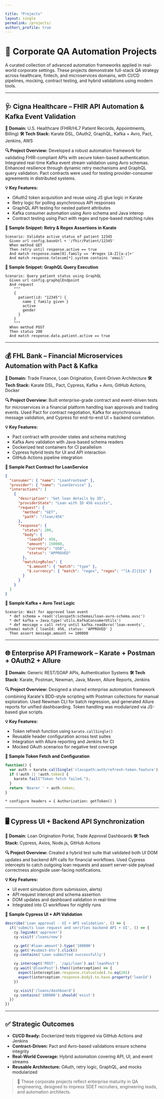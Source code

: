 ```yaml
---

title: "Projects"
layout: single
permalink: /projects/
author\_profile: true
---
```

# 🚀 Corporate QA Automation Projects

A curated collection of advanced automation frameworks applied in real-world corporate settings. These projects demonstrate full-stack QA strategy across healthcare, fintech, and microservices domains, with CI/CD pipelines, mocking, contract testing, and hybrid validations using modern tools.

---

## 🩺 Cigna Healthcare – FHIR API Automation & Kafka Event Validation

**📍 Domain:** U.S. Healthcare (FHIR/HL7 Patient Records, Appointments, Billing)
**🛠 Tech Stack:** Karate DSL, OAuth2, GraphQL, Kafka + Avro, Pact, Jenkins, AWS

**🔍 Project Overview:**
Developed a robust automation framework for validating FHIR-compliant APIs with secure token-based authentication. Integrated real-time Kafka event stream validation using Avro schemas. Enhanced resilience through dynamic retry mechanisms and GraphQL query validation. Pact contracts were used for testing provider-consumer agreements in distributed systems.

**💡 Key Features:**

* OAuth2 token acquisition and reuse using JS glue logic in Karate
* Retry logic for polling asynchronous API responses
* GraphQL API testing for nested patient attributes
* Kafka consumer automation using Avro schema and Java interop
* Contract testing using Pact with regex and type-based matching rules

**🧪 Sample Snippet: Retry & Regex Assertions in Karate**

```gherkin
Scenario: Validate active status of patient 12345
  Given url config.baseUrl + '/fhir/Patient/12345'
  When method GET
  Then retry until response.active == true
  And match response.name[0].family == '#regex [A-Z][a-z]+'
  And match response.telecom[*].system contains 'email'
```

**🧪 Sample Snippet: GraphQL Query Execution**

```gherkin
Scenario: Query patient status using GraphQL
  Given url config.graphqlEndpoint
  And request
    """
    {
      patient(id: "12345") {
        name { family given }
        active
        gender
      }
    }
    """
  When method POST
  Then status 200
  And match response.data.patient.active == true
```

---

## 💰 FHL Bank – Financial Microservices Automation with Pact & Kafka

**📍 Domain:** Trade Finance, Loan Origination, Event-Driven Architecture
**🛠 Tech Stack:** Karate DSL, Pact, Cypress, Kafka + Avro, GitHub Actions, Docker

**🔍 Project Overview:**
Built enterprise-grade contract and event-driven tests for microservices in a financial platform handling loan approvals and trading events. Used Pact for contract negotiation, Kafka for asynchronous message validation, and Cypress for end-to-end UI + backend correlation.

**💡 Key Features:**

* Pact contract with provider states and schema matching
* Kafka Avro validation with Java-based schema readers
* Dockerized test containers for CI parallelism
* Cypress hybrid tests for UI and API interaction
* GitHub Actions pipeline integration

**🧪 Sample Pact Contract for LoanService**

```json
{
  "consumer": { "name": "LoanFrontend" },
  "provider": { "name": "LoanService" },
  "interactions": [
    {
      "description": "Get loan details by ID",
      "providerState": "Loan with ID 456 exists",
      "request": {
        "method": "GET",
        "path": "/loan/456"
      },
      "response": {
        "status": 200,
        "body": {
          "loanId": 456,
          "amount": 150000,
          "currency": "USD",
          "status": "APPROVED"
        },
        "matchingRules": {
          "$.amount": { "match": "type" },
          "$.currency": { "match": "regex", "regex": "^[A-Z]{3}$" }
        }
      }
    }
  ]
}
```

**🧪 Sample Kafka + Avro Test Logic**

```gherkin
Scenario: Wait for approved loan event
  * def schema = read('classpath:schemas/loan-avro-schema.avsc')
  * def kafka = Java.type('utils.KafkaConsumerUtils')
  * def message = call retry until kafka.readAvro('loan-events', schema) match { loanId: 456, status: 'APPROVED' }
  Then assert message.amount >= 100000
```

---

## 🌐 Enterprise API Framework – Karate + Postman + OAuth2 + Allure

**📍 Domain:** Generic REST/SOAP APIs, Authentication Systems
**🛠 Tech Stack:** Karate, Postman, Newman, Java, Maven, Allure Reports, Jenkins

**🔍 Project Overview:**
Designed a shared enterprise automation framework combining Karate's BDD-style scripting with Postman collections for manual exploration. Used Newman CLI for batch regression, and generated Allure reports for unified dashboarding. Token handling was modularized via JS-based glue scripts.

**💡 Key Features:**

* Token refresh function using `karate.callSingle()`
* Reusable header configuration across test suites
* Integration with Allure reporting and Jenkins for CI
* Mocked OAuth scenarios for negative test coverage

**🧪 Sample Token Fetch and Configuration**

```js
function() {
  var auth = karate.callSingle('classpath:auth/refresh-token.feature');
  if (!auth || !auth.token) {
    karate.fail("Token fetch failed.");
  }
  return 'Bearer ' + auth.token;
}
```

```gherkin
* configure headers = { Authorization: getToken() }
```

---

## 🖥️ Cypress UI + Backend API Synchronization

**📍 Domain:** Loan Origination Portal, Trade Approval Dashboards
**🛠 Tech Stack:** Cypress, Axios, Node.js, GitHub Actions

**🔍 Project Overview:**
Created a hybrid test suite that validated both UI DOM updates and backend API calls for financial workflows. Used Cypress intercepts to catch outgoing loan requests and assert server-side payload correctness alongside user-facing notifications.

**💡 Key Features:**

* UI event simulation (form submission, alerts)
* API request intercept and schema assertion
* DOM updates and dashboard validation in real-time
* Integrated into CI workflows for nightly runs

**🧪 Sample Cypress UI + API Validation**

```js
describe('Loan approval - UI + API validation', () => {
  it('submits loan request and verifies backend API + UI', () => {
    cy.loginAs('approver')
    cy.visit('/loans/new')

    cy.get('#loan-amount').type('100000')
    cy.get('#submit-btn').click()
    cy.contains('Loan submitted successfully')

    cy.intercept('POST', '/api/loan').as('loanPost')
    cy.wait('@loanPost').then((interception) => {
      expect(interception.response.statusCode).to.eq(201)
      expect(interception.response.body).to.have.property('loanId')
    })

    cy.visit('/loans/dashboard')
    cy.contains('100000').should('exist')
  })
})
```

---

## ✅ Strategic Outcomes

* **CI/CD Ready:** Dockerized tests triggered via GitHub Actions and Jenkins
* **Contract-Driven:** Pact and Avro-based validations ensure schema integrity
* **Real-World Coverage:** Hybrid automation covering API, UI, and event streams
* **Reusable Architecture:** OAuth, retry logic, GraphQL, and mocks modularized

> 🧠 These corporate projects reflect enterprise maturity in QA engineering, designed to impress SDET recruiters, engineering leads, and automation architects.
